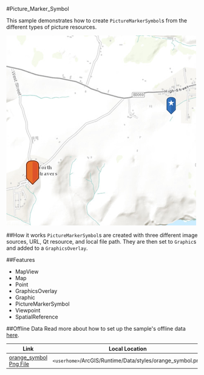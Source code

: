#Picture_Marker_Symbol

This sample demonstrates how to create `PictureMarkerSymbol`s from the different types of picture resources.

![](screenshot.png)

##How it works
`PictureMarkerSymbol`s are created with three different image sources, URL, Qt resource, and local file path. They are then set to `Graphic`s and added to a `GraphicsOverlay`.

##Features
- MapView
- Map
- Point
- GraphicsOverlay
- Graphic
- PictureMarkerSymbol
- Viewpoint
- SpatialReference

##Offline Data
Read more about how to set up the sample's offline data [here](http://links.esri.com/ArcGISRuntimeQtSamples).

Link | Local Location
---------|-------|
|[orange_symbol Png File](https://www.arcgis.com/home/item.html?id=1c95ea3b6e4843cdbd6ae354efb97f0c)| `<userhome>`/ArcGIS/Runtime/Data/styles/orange_symbol.png |

